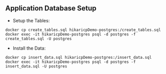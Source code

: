 ## Application Database Setup

* Setup the Tables:
```
docker cp create_tables.sql hikaricpDemo-postgres:/create_tables.sql
docker exec -it hikaricpDemo-postgres psql -d postgres -f create_tables.sql -U postgres
```

* Install the Data:
```
docker cp insert_data.sql hikaricpDemo-postgres:/insert_data.sql
docker exec -it hikaricpDemo-postgres psql -d postgres -f insert_data.sql -U postgres
```
